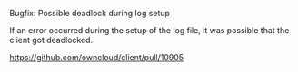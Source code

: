 Bugfix: Possible deadlock during log setup

If an error occurred during the setup of the log file, it was possible that the client got deadlocked.

https://github.com/owncloud/client/pull/10905
